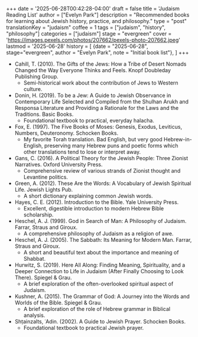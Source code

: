 +++
date = '2025-06-28T00:42:28-04:00'
draft = false
title = 'Judaism Reading List'
author = ["Evelyn Park"]
description = "Recommended books for learning about Jewish history, practice, and philosophy."
type = "post"
translationKey = "judaism"
coffee = 1
tags = ["judaism", "history", "philosophy"]
categories = ["judaism"]
stage = "evergreen"
cover = 'https://images.pexels.com/photos/207662/pexels-photo-207662.jpeg'
lastmod = '2025-06-28'
history = [
  {date = "2025-06-28", stage="evergreen", author = "Evelyn Park", note = "Initial book list"},
]
+++

- Cahill, T. (2010). The Gifts of the Jews: How a Tribe of Desert Nomads Changed the Way Everyone Thinks and Feels. Knopf Doubleday Publishing Group.
  - Semi-historical work about the contribution of Jews to Western culture.
- Donin, H. (2019). To be a Jew: A Guide to Jewish Observance in Contemporary Life Selected and Compiled from the Shulhan Arukh and Responsa Literature and Providing a Rationale for the Laws and the Traditions. Basic Books.
  - Foundational textbook to practical, everyday halacha.
- Fox, E. (1997). The Five Books of Moses: Genesis, Exodus, Leviticus, Numbers, Deuteronomy. Schocken Books.
  - My favorite Torah translation. Bad English, but very good Hebrew-in-English, preserving many Hebrew puns and poetic forms which other translations tend to lose or interpret away.
- Gans, C. (2016). A Political Theory for the Jewish People: Three Zionist Narratives. Oxford University Press.
  - Comprehensive review of various strands of Zionist thought and Levantine politics.
- Green, A. (2012). These Are the Words: A Vocabulary of Jewish Spiritual Life. Jewish Lights Pub.
  - A short dictionary explaining common Jewish words.
- Hayes, C. E. (2012). Introduction to the Bible. Yale University Press.
  - Excellent, digestible introduction to modern Hebrew Bible scholarship.
- Heschel, A. J. (1999). God in Search of Man: A Philosophy of Judaism. Farrar, Straus and Giroux.
  - A comprehensive philosophy of Judaism as a religion of awe.
- Heschel, A. J. (2005). The Sabbath: Its Meaning for Modern Man. Farrar, Straus and Giroux.
  - A short and beautiful text about the importance and meaning of Shabbat.
- Hurwitz, S. (2019). Here All Along: Finding Meaning, Spirituality, and a Deeper Connection to Life in Judaism (After Finally Choosing to Look There). Spiegel & Grau.
  - A brief exploration of the often-overlooked spiritual aspect of Judaism.
- Kushner, A. (2015). The Grammar of God: A Journey into the Words and Worlds of the Bible. Spiegel & Grau.
  - A brief exploration of the role of Hebrew grammar in Biblical analysis.
- Shṭainzalts, ʿAdin. (2002). A Guide to Jewish Prayer. Schocken Books.
  - Foundational textbook to practical Jewish prayer.